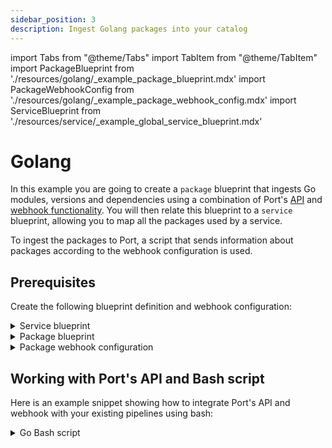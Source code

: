 ```yaml
---
sidebar_position: 3
description: Ingest Golang packages into your catalog
---
```


import Tabs from "@theme/Tabs"
import TabItem from "@theme/TabItem"
import PackageBlueprint from './resources/golang/\_example_package_blueprint.mdx'
import PackageWebhookConfig from './resources/golang/\_example_package_webhook_config.mdx'
import ServiceBlueprint from './resources/service/\_example_global_service_blueprint.mdx'

# Golang

In this example you are going to create a `package` blueprint that ingests Go modules, versions and dependencies using a combination of Port's [API](../../../api/api.md) and [webhook functionality](../../webhook.md). You will then relate this blueprint to a `service` blueprint, allowing you to map all the packages used by a service.

To ingest the packages to Port, a script that sends information about packages according to the webhook configuration is used.

## Prerequisites

Create the following blueprint definition and webhook configuration:

<details>
<summary>Service blueprint</summary>
<ServiceBlueprint/>
</details>

<details>
<summary>Package blueprint</summary>
<PackageBlueprint/>
</details>

<details>
<summary>Package webhook configuration</summary>

<PackageWebhookConfig/>

</details>

## Working with Port's API and Bash script

Here is an example snippet showing how to integrate Port's API and webhook with your existing pipelines using bash:

<details>

<summary>Go Bash script</summary>

```bash showLineNumbers
#!/bin/bash

# Get environment variables
WEBHOOK_URL="$WEBHOOK_URL"
SERVICE_ID="$SERVICE_ID"

set -e
# Create or clear the output file
echo "[]" > output.json

# Extract require lines from go.mod excluding the first and the last lines
mapfile -t requires < <(sed -n '/require (/,/)/p' go.mod | tail -n +2 | head -n -1)

# Parse each require line into a package JSON
for require in "${requires[@]}"; do
    # Ignore if line is 'require (' or ')'
    if [[ "$require" == "require (" ]] || [[ "$require" == ")" ]]; then
        continue
    fi

    # Split line into an array
    IFS=' ' read -r -a parts <<< "$require"

    # Assign array items to variables
    package_url="${parts[0]}"
    version="${parts[1]}"
    indirect=false

    # Check if line is indirect
    if [[ "${parts[2]}" == "//" && "${parts[3]}" == "indirect" ]]; then
        indirect=true
    fi

    # Extract the package name from the URL
    package_name=$(basename "$package_url")

    # Prepend 'https://' to package URL if not already there and remove any white spaces
    package_url=$(echo "$package_url" | tr -d '[:space:]')
    if [[ "$package_url" != http* ]]; then
        package_url="https://$package_url"
    fi

    # Create the package JSON
    package_json=$(jq -n \
        --arg pn "$package_name" \
        --arg id "$package_name" \
        --arg pu "$package_url" \
        --arg v "$version" \
        --argjson i "$indirect" \
        '{
            identifier: $id,
            packageName: $pn,
            packageUrl: $pu,
            version: $v,
            indirect: $i,
            service: $SERVICE_ID
        }')

    # Add the package JSON to the output file
    jq --argjson p "$package_json" '. += [$p]' output.json > temp.json && mv temp.json output.json

    # Send the package JSON to the webhook
    curl --location '$WEBHOOK_URL' \
        --header 'Content-Type: application/json' \
        --data "$package_json"
done
```

:::note

- The script utilizes the `mapfile` command, which is a built-in command in the Bash shell, to read lines from the `go.mod` file and store them in an array. Please note that this command may not be available in all shells by default. If you are using a different shell such as Dash or Zsh, you may need to switch to Bash or modify the script to achieve a similar functionality.

- The script heavily relies on the `jq` command for manipulating JSON data. It is used to create JSON objects based on the package details extracted from the `go.mod` file and append these objects to an output JSON file. It is important to note that `jq` is a powerful JSON processor for the command-line, but it is not typically included in many systems by default. You may need to install it separately to use it.

:::

</details>
